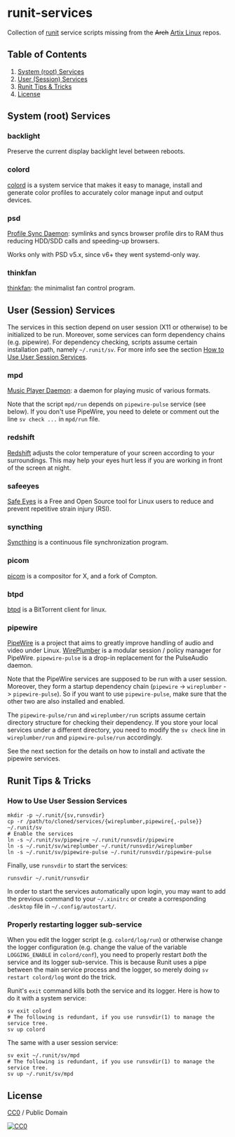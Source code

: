 runit-services
==============

Collection of [runit](http://smarden.org/runit/) service scripts missing from
the ~~Arch~~ [Artix Linux](https://artixlinux.org/) repos.

Table of Contents
-----------------
1. [System (root) Services](#system-services)
2. [User (Session) Services](#user-services)
3. [Runit Tips & Tricks](#runit-tips-tricks)
4. [License](#license)

<a name="system-services"></a>
System (root) Services
----------------------

### backlight

Preserve the current display backlight level between reboots.

### colord

[colord](https://www.freedesktop.org/software/colord/) is a system service that
makes it easy to manage, install and generate color profiles to accurately color
manage input and output devices.

### psd

[Profile Sync Daemon](https://github.com/graysky2/profile-sync-daemon): symlinks
and syncs browser profile dirs to RAM thus reducing HDD/SDD calls and
speeding-up browsers.

Works only with PSD v5.x, since v6+ they went systemd-only way.

### thinkfan

[thinkfan](https://github.com/vmatare/thinkfan): the minimalist fan control
program.

<a name="user-services"></a>
User (Session) Services
-----------------------

The services in this section depend on user session (X11 or otherwise) to be
initialized to be run. Moreover, some services can form dependency chains
(e.g. pipewire). For dependency checking, scripts assume certain installation
path, namely `~/.runit/sv`. For more info see the section
[How to Use User Session Services](#how-to-user-svc).

### mpd

[Music Player Daemon](https://github.com/MusicPlayerDaemon/MPD): a daemon for
playing music of various formats.

Note that the script `mpd/run` depends on `pipewire-pulse` service (see below).
If you don't use PipeWire, you need to delete or comment out the line
`sv check ...`  in `mpd/run` file.

### redshift

[Redshift](https://github.com/jonls/redshift) adjusts the color temperature of
your screen according to your surroundings. This may help your eyes hurt less if
you are working in front of the screen at night.

### safeeyes

[Safe Eyes](https://slgobinath.github.io/SafeEyes/) is a Free and Open
Source tool for Linux users to reduce and prevent repetitive strain injury
(RSI).

### syncthing

[Syncthing](https://github.com/syncthing/syncthing) is a continuous file
synchronization program.

### picom

[picom](https://github.com/yshui/picom) is a compositor for X, and a fork of
Compton.

### btpd
[btpd](https://github.com/btpd/btpd) is a BitTorrent client
for linux.

### pipewire

[PipeWire](https://pipewire.org/) is a project that aims to greatly improve
handling of audio and video under Linux. [WirePlumber](https://pipewire.pages.freedesktop.org/wireplumber/) is a modular session / policy manager for PipeWire. `pipewire-pulse` is a drop-in replacement for the PulseAudio daemon.

Note that the PipeWire services are supposed to be run with a user session.
Moreover, they form a startup dependency chain (`pipewire` ->
`wireplumber` -> `pipewire-pulse`). So if you want to use
`pipewire-pulse`, make sure that the other two are also installed and enabled.

The `pipewire-pulse/run` and `wireplumber/run` scripts assume certain directory
structure for checking their dependency. If you store your local services under
a different directory, you need to modify the `sv check` line in
`wireplumber/run` and `pipewire-pulse/run` accordingly.

See the next section for the details on how to install and activate the pipewire
services.

<a name="runit-tips-tricks"></a>
Runit Tips & Tricks
-------------------

<a name="how-to-user-svc"></a>
### How to Use User Session Services

``` shell
mkdir -p ~/.runit/{sv,runsvdir}
cp -r /path/to/cloned/services/{wireplumber,pipewire{,-pulse}} ~/.runit/sv
# Enable the services
ln -s ~/.runit/sv/pipewire ~/.runit/runsvdir/pipewire
ln -s ~/.runit/sv/wireplumber ~/.runit/runsvdir/wireplumber
ln -s ~/.runit/sv/pipewire-pulse ~/.runit/runsvdir/pipewire-pulse
```

Finally, use `runsvdir` to start the services:
``` shell
runsvdir ~/.runit/runsvdir
```

In order to start the services automatically upon login, you may want to add
the previous command to your `~/.xinitrc` or create a corresponding `.desktop`
file in `~/.config/autostart/`.

### Properly restarting logger sub-service

When you edit the logger script (e.g. `colord/log/run`) or otherwise change
the logger configuration (e.g. change the value of the variable `LOGGING_ENABLE`
in `colord/conf`), you need to properly restart *both* the service and its
logger sub-service. This is because Runit uses a pipe between the main service
process and the logger, so merely doing `sv restart colord/log` wont do the
trick.

Runit's `exit` command kills both the service and its logger. Here is how to do
it with a system service:

``` shell
sv exit colord
# The following is redundant, if you use runsvdir(1) to manage the service tree.
sv up colord
```

The same with a user session service:

``` shell
sv exit ~/.runit/sv/mpd
# The following is redundant, if you use runsvdir(1) to manage the service tree.
sv up ~/.runit/sv/mpd
```

<a name="license"></a>
License
-------

[CC0](https://creativecommons.org/publicdomain/zero/1.0/) / Public Domain

[![CC0](https://licensebuttons.net/p/zero/1.0/88x31.png)](https://creativecommons.org/publicdomain/zero/1.0/)

